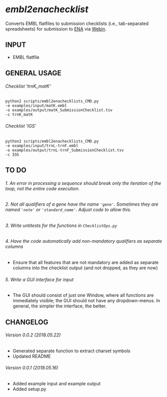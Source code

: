 *embl2enachecklist*
===================
Converts EMBL flatfiles to submission checklists (i.e., tab-separated spreadsheets) for submission to [ENA](http://www.ebi.ac.uk/ena) via [Webin](https://www.ebi.ac.uk/ena/submit/sra/#home).


INPUT
-----
* EMBL flatfile


GENERAL USAGE
-------------

###### Checklist 'trnK_matK'
```
python2 scripts/embl2enachecklists_CMD.py
-e examples/input/matK.embl
-o examples/output/matK_SubmissionChecklist.tsv
-c trnK_matK
```

###### Checklist 'IGS'
```
python2 scripts/embl2enachecklists_CMD.py
-e examples/input/trnL-trnF.embl
-o examples/output/trnL-trnF_SubmissionChecklist.tsv
-c IGS
```


TO DO
-----

###### 1. An error in processing a sequence should break only the iteration of the loop, not the entire code execution.

###### 2. Not all qualifiers of a gene have the name `'gene'`. Sometimes they are named `'note'` or `'standard_name'`. Adjust code to allow this.

###### 3. Write untitests for the functions in `ChecklistOps.py`

###### 4. Have the code automatically add non-mandatory qualifiers as separate columns
* Ensure that all features that are not mandatory are added as separate columns into the checklist output (and not dropped, as they are now)

###### 5. Write a GUI interface for input
* The GUI should consist of just one Window, where all functions are immediately visible; the GUI should not have any dropdown-menus. In general, the simpler the interface, the better.


CHANGELOG
---------
###### Version 0.0.2 (2018.05.22)
* Generated separate function to extract charset symbols
* Updated README
###### Version 0.0.1 (2018.05.16)
* Added example input and example output
* Added setup.py
